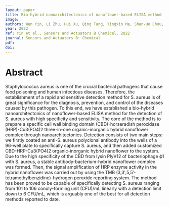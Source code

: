 ```yaml
---
layout: paper
title: Bio-hybrid nanoarchitectonics of nanoflower-based ELISA method for the detection of Staphylococcus aureus
image: 
authors: Wen Yin, Li Zhu, Hui Xu, Qing Tang, Yingxin Ma, Shan-Ho Chou, Jin He.
year: 2022
ref: Yin et al., Sensors and Actuators B Chemical, 2022
journal: Sensors and Actuators B: Chemical
pdf: 
doi: 
---
```


# Abstract
Staphylococcus aureus is one of the crucial bacterial pathogens that cause food poisoning and human infectious diseases. Therefore, the establishment of a rapid and sensitive detection method for S. aureus is of great significance for the diagnosis, prevention, and control of the diseases caused by this pathogen. To this end, we have established a bio-hybrid nanoarchitectonics of nanoflower-based ELISA method for the detection of S. aureus with high specificity and sensitivity. The core of the method is to prepare a specific cell wall binding domain (CBD)-horseradish peroxidase (HRP)-Cu3(PO4)2 three-in-one organic-inorganic hybrid nanoflower complex through nanoarchitectonics. Detection consists of two main steps: we firstly coated an anti-S. aureus polyclonal antibody into the wells of a 96-well plate to specifically capture S. aureus, and then added customized CBD-HRP-Cu3(PO4)2 organic-inorganic hybrid nanoflower to the system. Due to the high specificity of the CBD from lysin PlyV12 of bacteriophage ϕ1 with S. aureus, a stable antibody-bacterium-hybrid nanoflower complex was formed. Then, the signal amplification of HRP enzyme activity in the hybrid nanoflower was carried out by using the TMB (3,3′,5,5′-tetramethylbenzidine)-hydrogen peroxide reporting system. The method has been proved to be capable of specifically detecting S. aureus ranging from 101 to 106 conoly-forming unit (CFU)/mL linearly with a detection limit down to 6 CFU/mL, which is arguably one of the best for all detection methods reported to date.

